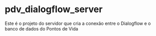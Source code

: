 # pdv_dialogflow_server
Este é o projeto do servidor que cria a conexão entre o Dialogflow e o banco de dados do Pontos de Vida
